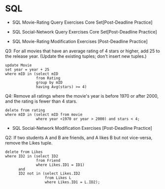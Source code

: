 # SQL

- SQL Movie-Rating Query Exercises Core Set[Post-Deadline Practice]

- SQL Social-Network Query Exercises Core Set[Post-Deadline Practice]

- SQL Movie-Rating Modification Exercises [Post-Deadline Practice]


Q3: For all movies that have an average rating of 4 stars or higher, add 25 to the release year. (Update the existing tuples; don't insert new tuples.) 

```
update Movie
set year = year + 25
where mID in (select mID
              from Rating
              group by mID
              having Avg(stars) >= 4)
```

Q4:  Remove all ratings where the movie's year is before 1970 or after 2000, and the rating is fewer than 4 stars. 

```
delete from rating
where mID in (select mID from movie
              where year <1970 or year > 2000) and stars < 4;
```

- SQL Social-Network Modification Exercises [Post-Deadline Practice]

Q2: If two students A and B are friends, and A likes B but not vice-versa, remove the Likes tuple. 


```
delete from Likes
where ID2 in (select ID2 
              from Friend 
              where Likes.ID1 = ID1) 
      and
      ID2 not in (select Likes.ID2
                  from Likes L 
                  where Likes.ID1 = L.ID2);

```






